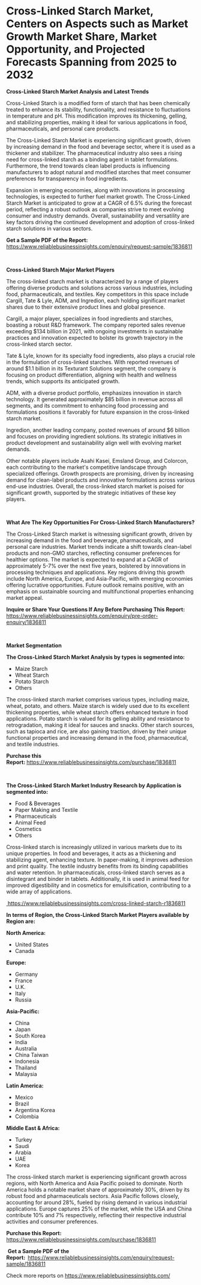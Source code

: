 <p><h1>Cross-Linked Starch Market, Centers on Aspects such as Market Growth Market Share, Market Opportunity, and Projected Forecasts Spanning from 2025 to 2032</h1></p><p><strong>Cross-Linked Starch Market Analysis and Latest Trends</strong></p>
<p><p>Cross-Linked Starch is a modified form of starch that has been chemically treated to enhance its stability, functionality, and resistance to fluctuations in temperature and pH. This modification improves its thickening, gelling, and stabilizing properties, making it ideal for various applications in food, pharmaceuticals, and personal care products.</p><p>The Cross-Linked Starch Market is experiencing significant growth, driven by increasing demand in the food and beverage sector, where it is used as a thickener and stabilizer. The pharmaceutical industry also sees a rising need for cross-linked starch as a binding agent in tablet formulations. Furthermore, the trend towards clean label products is influencing manufacturers to adopt natural and modified starches that meet consumer preferences for transparency in food ingredients.</p><p>Expansion in emerging economies, along with innovations in processing technologies, is expected to further fuel market growth. The Cross-Linked Starch Market is anticipated to grow at a CAGR of 6.5% during the forecast period, reflecting a robust outlook as companies strive to meet evolving consumer and industry demands. Overall, sustainability and versatility are key factors driving the continued development and adoption of cross-linked starch solutions in various sectors.</p></p>
<p><strong>Get a Sample PDF of the Report:&nbsp;</strong> <a href="https://www.reliablebusinessinsights.com/enquiry/request-sample/1836811?utm_campaign=2335&utm_medium=2&utm_source=Github&utm_content=ia&utm_term=26032025&utm_id=cross-linked-starch">https://www.reliablebusinessinsights.com/enquiry/request-sample/1836811</a></p>
<p>&nbsp;</p>
<p><strong>Cross-Linked Starch Major Market Players</strong></p>
<p><p>The cross-linked starch market is characterized by a range of players offering diverse products and solutions across various industries, including food, pharmaceuticals, and textiles. Key competitors in this space include Cargill, Tate & Lyle, ADM, and Ingredion, each holding significant market shares due to their extensive product lines and global presence.</p><p>Cargill, a major player, specializes in food ingredients and starches, boasting a robust R&D framework. The company reported sales revenue exceeding $134 billion in 2021, with ongoing investments in sustainable practices and innovation expected to bolster its growth trajectory in the cross-linked starch sector.</p><p>Tate & Lyle, known for its specialty food ingredients, also plays a crucial role in the formulation of cross-linked starches. With reported revenues of around $1.1 billion in its Texturant Solutions segment, the company is focusing on product differentiation, aligning with health and wellness trends, which supports its anticipated growth.</p><p>ADM, with a diverse product portfolio, emphasizes innovation in starch technology. It generated approximately $85 billion in revenue across all segments, and its commitment to enhancing food processing and formulations positions it favorably for future expansion in the cross-linked starch market.</p><p>Ingredion, another leading company, posted revenues of around $6 billion and focuses on providing ingredient solutions. Its strategic initiatives in product development and sustainability align well with evolving market demands.</p><p>Other notable players include Asahi Kasei, Emsland Group, and Colorcon, each contributing to the market's competitive landscape through specialized offerings. Growth prospects are promising, driven by increasing demand for clean-label products and innovative formulations across various end-use industries. Overall, the cross-linked starch market is poised for significant growth, supported by the strategic initiatives of these key players.</p></p>
<p>&nbsp;</p>
<p><strong>What Are The Key Opportunities For Cross-Linked Starch Manufacturers?</strong></p>
<p><p>The Cross-Linked Starch market is witnessing significant growth, driven by increasing demand in the food and beverage, pharmaceuticals, and personal care industries. Market trends indicate a shift towards clean-label products and non-GMO starches, reflecting consumer preferences for healthier options. The market is expected to expand at a CAGR of approximately 5-7% over the next five years, bolstered by innovations in processing techniques and applications. Key regions driving this growth include North America, Europe, and Asia-Pacific, with emerging economies offering lucrative opportunities. Future outlook remains positive, with an emphasis on sustainable sourcing and multifunctional properties enhancing market appeal.</p></p>
<p><strong>Inquire or Share Your Questions If Any Before Purchasing This Report:</strong> <a href="https://www.reliablebusinessinsights.com/enquiry/pre-order-enquiry/1836811?utm_campaign=2335&utm_medium=2&utm_source=Github&utm_content=ia&utm_term=26032025&utm_id=cross-linked-starch">https://www.reliablebusinessinsights.com/enquiry/pre-order-enquiry/1836811</a></p>
<p>&nbsp;</p>
<p><strong>Market Segmentation</strong></p>
<p><strong>The Cross-Linked Starch Market Analysis by types is segmented into:</strong></p>
<p><ul><li>Maize Starch</li><li>Wheat Starch</li><li>Potato Starch</li><li>Others</li></ul></p>
<p><p>The cross-linked starch market comprises various types, including maize, wheat, potato, and others. Maize starch is widely used due to its excellent thickening properties, while wheat starch offers enhanced texture in food applications. Potato starch is valued for its gelling ability and resistance to retrogradation, making it ideal for sauces and snacks. Other starch sources, such as tapioca and rice, are also gaining traction, driven by their unique functional properties and increasing demand in the food, pharmaceutical, and textile industries.</p></p>
<p><strong>Purchase this Report:&nbsp;</strong><a href="https://www.reliablebusinessinsights.com/purchase/1836811?utm_campaign=2335&utm_medium=2&utm_source=Github&utm_content=ia&utm_term=26032025&utm_id=cross-linked-starch">https://www.reliablebusinessinsights.com/purchase/1836811</a></p>
<p>&nbsp;</p>
<p><strong>The Cross-Linked Starch Market Industry Research by Application is segmented into:</strong></p>
<p><ul><li>Food & Beverages</li><li>Paper Making and Textile</li><li>Pharmaceuticals</li><li>Animal Feed</li><li>Cosmetics</li><li>Others</li></ul></p>
<p><p>Cross-linked starch is increasingly utilized in various markets due to its unique properties. In food and beverages, it acts as a thickening and stabilizing agent, enhancing texture. In paper-making, it improves adhesion and print quality. The textile industry benefits from its binding capabilities and water retention. In pharmaceuticals, cross-linked starch serves as a disintegrant and binder in tablets. Additionally, it is used in animal feed for improved digestibility and in cosmetics for emulsification, contributing to a wide array of applications.</p></p>
<p><a href="https://www.reliablebusinessinsights.com/cross-linked-starch-r1836811?utm_campaign=2335&utm_medium=2&utm_source=Github&utm_content=ia&utm_term=26032025&utm_id=cross-linked-starch">&nbsp;https://www.reliablebusinessinsights.com/cross-linked-starch-r1836811</a></p>
<p><strong>In terms of Region, the Cross-Linked Starch Market Players available by Region are:</strong></p>
<p>
    <p> <strong> North America: </strong>
        <ul>
            <li>United States</li>
            <li>Canada</li>
        </ul>
        </p> 
    <p> <strong> Europe: </strong>
        <ul>
            <li>Germany</li>
            <li>France</li>
            <li>U.K.</li>
            <li>Italy</li>
            <li>Russia</li>
        </ul>
        </p> 
    <p> <strong> Asia-Pacific: </strong>
        <ul>
            <li>China</li>
            <li>Japan</li>
            <li>South Korea</li>
            <li>India</li>
            <li>Australia</li>
            <li>China Taiwan</li>
            <li>Indonesia</li>
            <li>Thailand</li>
            <li>Malaysia</li>
        </ul>
        </p> 
    <p> <strong> Latin America: </strong>
        <ul>
            <li>Mexico</li>
            <li>Brazil</li>
            <li>Argentina Korea</li>
            <li>Colombia</li>
        </ul>
        </p> 
    <p> <strong> Middle East & Africa: </strong>
        <ul>
            <li>Turkey</li>
            <li>Saudi</li>
            <li>Arabia</li>
            <li>UAE</li>
            <li>Korea</li>
        </ul>
    </p>
    </p>
<p><p>The cross-linked starch market is experiencing significant growth across regions, with North America and Asia Pacific poised to dominate. North America holds a notable market share of approximately 30%, driven by its robust food and pharmaceuticals sectors. Asia Pacific follows closely, accounting for around 28%, fueled by rising demand in various industrial applications. Europe captures 25% of the market, while the USA and China contribute 10% and 7% respectively, reflecting their respective industrial activities and consumer preferences.</p></p>
<p><strong>Purchase this Report: </strong><a href="https://www.reliablebusinessinsights.com/purchase/1836811?utm_campaign=2335&utm_medium=2&utm_source=Github&utm_content=ia&utm_term=26032025&utm_id=cross-linked-starch">https://www.reliablebusinessinsights.com/purchase/1836811</a></p>
<p>&nbsp;<strong>Get a Sample PDF of the Report:&nbsp;&nbsp;</strong><a href="https://www.reliablebusinessinsights.com/enquiry/request-sample/1836811?utm_campaign=2335&utm_medium=2&utm_source=Github&utm_content=ia&utm_term=26032025&utm_id=cross-linked-starch">https://www.reliablebusinessinsights.com/enquiry/request-sample/1836811</a></p>
<p><strong></strong></p>
<p>Check more reports on <a href="https://www.reliablebusinessinsights.com/?utm_campaign=2335&utm_medium=2&utm_source=Github&utm_content=ia&utm_term=26032025&utm_id=cross-linked-starch">https://www.reliablebusinessinsights.com/</a></p>